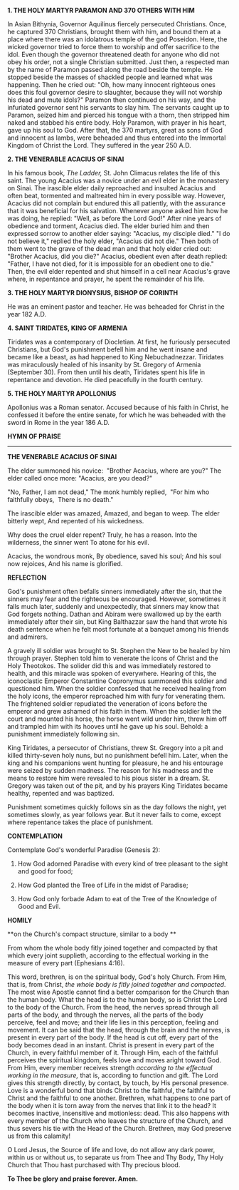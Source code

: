 
**1. THE HOLY MARTYR PARAMON AND 370 OTHERS WITH HIM**

In Asian Bithynia, Governor Aquilinus fiercely persecuted Christians. Once, he captured 370 Christians, brought them with him, and bound them at a place where there was an idolatrous temple of the god Poseidon. Here, the wicked governor tried to force them to worship and offer sacrifice to the idol. Even though the governor threatened death for anyone who did not obey his order, not a single Christian submitted. Just then, a respected man by the name of Paramon passed along the road beside the temple. He stopped beside the masses of shackled people and learned what was happening. Then he cried out: "Oh, how many innocent righteous ones does this foul governor desire to slaughter, because they will not worship his dead and mute idols?" Paramon then continued on his way, and the infuriated governor sent his servants to slay him. The servants caught up to Paramon, seized him and pierced his tongue with a thorn, then stripped him naked and stabbed his entire body. Holy Paramon, with prayer in his heart, gave up his soul to God. After that, the 370 martyrs, great as sons of God and innocent as lambs, were beheaded and thus entered into the Immortal Kingdom of Christ the Lord. They suffered in the year 250 A.D.

**2. THE VENERABLE ACACIUS OF SINAI**

In his famous book, *The Ladder,* St. John Climacus relates the life of this saint. The young Acacius was a novice under an evil elder in the monastery on Sinai. The irascible elder daily reproached and insulted Acacius and often beat, tormented and maltreated him in every possible way. However, Acacius did not complain but endured this all patiently, with the assurance that it was beneficial for his salvation. Whenever anyone asked him how he was doing, he replied: "Well, as before the Lord God!" After nine years of obedience and torment, Acacius died. The elder buried him and then expressed sorrow to another elder saying: "Acacius, my disciple died." "I do not believe it," replied the holy elder, "Acacius did not die." Then both of them went to the grave of the dead man and that holy elder cried out: "Brother Acacius, did you die?" Acacius, obedient even after death replied: "Father, I have not died, for it is impossible for an obedient one to die." Then, the evil elder repented and shut himself in a cell near Acacius's grave where, in repentance and prayer, he spent the remainder of his life.

**3. THE HOLY MARTYR DIONYSIUS, BISHOP OF CORINTH**

He was an eminent pastor and teacher. He was beheaded for Christ in the year 182 A.D.

**4. SAINT TIRIDATES, KING OF ARMENIA**

Tiridates was a contemporary of Diocletian. At first, he furiously persecuted Christians, but God's punishment befell him and he went insane and became like a beast, as had happened to King Nebuchadnezzar. Tiridates was miraculously healed of his insanity by St. Gregory of Armenia (September 30). From then until his death, Tiridates spent his life in repentance and devotion. He died peacefully in the fourth century. 

**5. THE HOLY MARTYR APOLLONIUS**

Apollonius was a Roman senator. Accused because of his faith in Christ, he confessed it before the entire senate, for which he was beheaded with the sword in Rome in the year 186 A.D.



**HYMN OF PRAISE**
****

**THE VENERABLE ACACIUS OF SINAI**

The elder summoned his novice: 
"Brother Acacius, where are you?"
The elder called once more:
"Acacius, are you dead?"

"No, Father, I am not dead,"
The monk humbly replied, 
"For him who faithfully obeys, 
There is no death."

The irascible elder was amazed,
Amazed, and began to weep.
The elder bitterly wept,
And repented of his wickedness.

Why does the cruel elder repent?
Truly, he has a reason.
Into the wilderness, the sinner went
To atone for his evil.

Acacius, the wondrous monk,
By obedience, saved his soul;
And his soul now rejoices,
And his name is glorified.


**REFLECTION**

God's punishment often befalls sinners immediately after the sin, that the sinners may fear and the righteous be encouraged. However, sometimes it falls much later, suddenly and unexpectedly, that sinners may know that God forgets nothing. Dathan and Abiram were swallowed up by the earth immediately after their sin, but King Balthazzar saw the hand that wrote his death sentence when he felt most fortunate at a banquet among his friends and admirers. 

A gravely ill soldier was brought to St. Stephen the New to be healed by him through prayer. Stephen told him to venerate the icons of Christ and the Holy Theotokos. The solider did this and was immediately restored to health, and this miracle was spoken of everywhere. Hearing of this, the iconoclastic Emperor Constantine Copronymus summoned this soldier and questioned him. When the soldier confessed that he received healing from the holy icons, the emperor reproached him with fury for venerating them. The frightened soldier repudiated the veneration of icons before the emperor and grew ashamed of his faith in them. When the soldier left the court and mounted his horse, the horse went wild under him, threw him off and trampled him with its hooves until he gave up his soul. Behold: a punishment immediately following sin. 

King Tiridates, a persecutor of Christians, threw St. Gregory into a pit and killed thirty-seven holy nuns, but no punishment befell him. Later, when the king and his companions went hunting for pleasure, he and his entourage were seized by sudden madness. The reason for his madness and the means to restore him were revealed to his pious sister in a dream. St. Gregory was taken out of the pit, and by his prayers King Tiridates became healthy, repented and was baptized. 

Punishment sometimes quickly follows sin as the day follows the night, yet sometimes slowly, as year follows year. But it never fails to come, except where repentance takes the place of punishment.



**CONTEMPLATION**

Contemplate God's wonderful Paradise (Genesis 2):

1.  How God adorned Paradise with every kind of tree pleasant to the sight and good for food;

1.  How God planted the Tree of Life in the midst of Paradise;

1.  How God only forbade Adam to eat of the Tree of the Knowledge of Good and Evil.


**HOMILY**

**on the Church's compact structure, similar to a body **


From whom the whole body fitly joined together and compacted by that which every joint supplieth, according to the effectual working in the measure of every part (Ephesians 4:16).

This word, brethren, is on the spiritual body, God's holy Church. From Him, that is, from Christ, *the whole body is fitly joined together and compacted*. The most wise Apostle cannot find a better comparison for the Church than the human body. What the head is to the human body, so is Christ the Lord to the body of the Church. From the head, the nerves spread through all parts of the body, and through the nerves, all the parts of the body perceive, feel and move; and their life lies in this perception, feeling and movement. It can be said that the head, through the brain and the nerves, is present in every part of the body. If the head is cut off, every part of the body becomes dead in an instant. Christ is present in every part of the Church, in every faithful member of it. Through Him, each of the faithful perceives the spiritual kingdom, feels love and moves aright toward God. From Him, every member receives strength *according to the effectual working in the measure,* that is, according to function and gift. The Lord gives this strength directly, by contact, by touch, by His personal presence. Love is a wonderful bond that binds Christ to the faithful, the faithful to Christ and the faithful to one another. Brethren, what happens to one part of the body when it is torn away from the nerves that link it to the head? It becomes inactive, insensitive and motionless: dead. This also happens with every member of the Church who leaves the structure of the Church, and thus severs his tie with the Head of the Church. Brethren, may God preserve us from this calamity!

O Lord Jesus, the Source of life and love, do not allow any dark power, within us or without us, to separate us from Thee and Thy Body, Thy Holy Church that Thou hast purchased with Thy precious blood.

**To Thee be glory and praise forever. Amen.**
